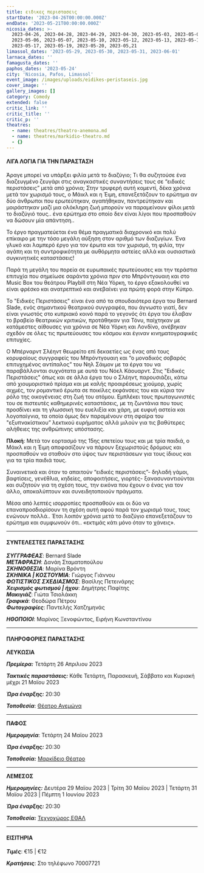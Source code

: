 ```yaml
---
title: ειδικες περιστασεις
startDate: '2023-04-26T00:00:00.000Z'
endDate: '2023-05-21T00:00:00.000Z'
nicosia_dates: >-
  2023-04-26, 2023-04-28, 2023-04-29, 2023-04-30, 2023-05-03, 2023-05-05,
  2023-05-06, 2023-05-07, 2023-05-10, 2023-05-12, 2023-05-13, 2023-05-14,
  2023-05-17, 2023-05-19, 2023-05-20, 2023-05,21
limassol_dates: '2023-05-29, 2023-05-30, 2023-05-31, 2023-06-01'
larnaca_dates: ''
famagusta_dates: ''
paphos_dates: '2023-05-24'
city: 'Nicosia, Pafos, Limassol'
event_image: /images/uploads/eidikes-peristaseis.jpg
cover_image: ''
gallery_images: []
category: Comedy
extended: false
critic_link: ''
critic_title: ''
critic_p: ''
theatres:
  - name: theatres/theatro-anemona.md
  - name: theatres/markidio-theatro.md
  - {}
---
```


#### ΛΙΓΑ ΛΟΓΙΑ ΓΙΑ ΤΗΝ ΠΑΡΑΣΤΑΣΗ

Άραγε μπορεί να υπάρξει φιλία μετά το διαζύγιο; Τι θα συζητούσε ένα διαζευγμένο ζευγάρι στις αναγκαστικές συναντήσεις τους σε “ειδικές περιστάσεις” μετά από χρόνια; Στην τρυφερή αυτή κομεντί, δέκα χρόνια μετά τον χωρισμό τους, ο Μάικλ και η Έιμη, επανεξετάζουν το ερώτημα αν δύο άνθρωποι που ερωτεύτηκαν, αγαπήθηκαν, παντρεύτηκαν και μοιράστηκαν μαζί μια ολόκληρη ζωή μπορούν να παραμείνουν φίλοι μετά το διαζύγιό τους.. ένα ερώτημα στο οποίο δεν είναι λίγοι που προσπαθούν να δώσουν μία απάντηση..

Το έργο πραγματεύεται ένα θέμα πραγματικά διαχρονικό και πολύ επίκαιρο με την τόσο μεγάλη αύξηση στον αριθμό των διαζυγίων. Ένα γλυκό και λαμπερό έργο για τον έρωτα και τον χωρισμό, τη φιλία, την αγάπη και τη συντροφικότητα με αυθόρμητα αστείες αλλά και ουσιαστικά συγκινητικές καταστάσεις!

Παρά τη μεγάλη του πορεία σε ευρωπαικές πρωτεύουσες και την τεράστια επιτυχία που σημείωσε σαράντα χρόνια πριν στο Μπρόντγουαιη και στο Music Box του θεάτρου Playbill στη Νέα Υόρκη, το έργο εξακολουθεί να είναι φρέσκο και ανατρεπτικό και ανεβαίνει για πρώτη φορά στην Κύπρο.

Το "Ειδικές Περιστάσεις" είναι ένα από τα σπουδαιότερα έργα του Bernard Slade, ενός σημαντικού θεατρικού συγγραφέα, που άγνωστο γιατί, δεν είναι γνωστός στο κυπριακό κοινό παρά το γεγονός ότι έργα του έλαβαν το βραβείο θεατρικών κριτικών, προτάθηκαν για Τόνυ, παίχτηκαν με κατάμεστες αίθουσες για χρόνια σε Νέα Υόρκη και Λονδίνο, ανέβηκαν σχεδόν σε όλες τις πρωτεύουσες του κόσμου και έγιναν κινηματογραφικές επιτυχίες.

Ο Μπέρναρντ Σλέηντ θεωρείτο επί δεκαετίες ως ένας από τους κορυφαίους συγγραφείς του Μπρόντγουαιη και “ο μοναδικός σοβαρός επιτυχημένος αντίπαλος” του Νηλ Σάιμον με τα έργα του να παραβάλλονται συχνότατα με αυτά του Νόελ Κάουαρντ. Στις "Ειδικές Περιστάσεις" όπως και σε άλλα έργα του ο Σλέηντ, παρουσιάζει, κάτω από χιουμοριστικό πρίσμα και με καλής προαιρέσεως χιούμορ, χωρίς αιχμές, τον ρομαντικό έρωτα σε ποικίλες εκφάνσεις του και κύρια τον ρόλο της οικογένειας στη ζωή του ατόμου. Εμπλέκει τους πρωταγωνιστές του σε πιστευτές καθημερινές καταστάσεις, με τη ζωντάνια που τους προσδίνει και τη γλωσσική του ευελιξία και χάρη, με ευφυή αστεία και λογοπαίγνια, τα οποία όμως δεν παραμένουν στη σφαίρα του "εξυπνακίστικου” λεκτικού ευρήματος αλλά μιλούν για τις βαθύτερες αλήθειες της ανθρώπινης υπόστασης.

**Πλοκή**: Μετά τον εορτασμό της 15ης επετείου τους και με τρία παιδιά, ο Μάικλ και η Έιμη αποφασίζουν να πάρουν ξεχωριστούς δρόμους και προσπαθούν να σταθούν στο ύψος των περιστάσεων για τους ίδιους και για τα τρία παιδιά τους.

Συναινετικά και όταν το απαιτούν “ειδικές περιστάσεις”- δηλαδή γάμοι, βαφτίσεις, γενέθλια, κηδείες, αποφοιτήσεις, γιορτές- ξανασυναντιούνται και συζητούν για τη σχέση τους, την εικόνα που έχουν ο ένας για τον άλλο, αποκαλύπτουν και συνειδητοποιούν πράγματα.

Μέσα από λεπτές ισορροπίες προσπαθούν και οι δύο να επαναπροσδιορίσουν τη σχέση αυτή αφού παρά τον χωρισμό τους, τους ενώνουν πολλά.. Έτσι λοιπόν χρόνια μετά το διαζύγιο επανεξετάζουν το ερώτημα και συμφωνούν ότι.. «εκτιμάς κάτι μόνο όταν το χάνεις».

***

#### ΣΥΝΤΕΛΕΣΤΕΣ ΠΑΡΑΣΤΑΣΗΣ

***ΣΥΓΓΡΑΦΕΑΣ***: Bernard Slade\
***ΜΕΤΑΦΡΑΣΗ***: Δανάη Σταματοπούλου\
***ΣΚΗΝΟΘΕΣΙΑ***: Μαρίνα Βρόντη\
***ΣΚΗΝΙΚΑ | ΚΟΣΤΟΥΜΙΑ***: Γιώργος Γιάννου\
***ΦΩΤΙΣΤΙΚΟΣ ΣΧΕΔΙΑΣΜΟΣ***: Βασίλης Πετεινάρης\
***Χειρισμός φωτισμού | ήχου***: Δημήτρης Παφίτης\
***Μακιγιάζ***: Γιώτα Τσιολάκκη\
***Γραφικά***: Θεοδώρα Πέτρου\
***Φωτογραφίες***: Παντελής Χατζημηνάς

***ΗΘΟΠΟΙΟΙ***: Μαρίνος Ξενοφώντος, Ειρήνη Κωνσταντίνου

***

#### ΠΛΗΡΟΦΟΡΙΕΣ ΠΑΡΑΣΤΑΣΗΣ

**ΛΕΥΚΩΣΙΑ**

***Πρεμίερα:*** Τετάρτη 26 Απριλιου 2023

***Τακτικές παραστάσεις:*** Κάθε Τετάρτη, Παρασκευή, Σάββατο και Κυριακή μέχρι 21 Μαϊου 2023

***Ώρα έναρξης:*** 20:30

***Τοποθεσία***: [Θέατρο Ανεμώνα](?#map "")

***

**ΠΑΦΟΣ**

***Ημερομηνία***: Τετάρτη 24 Μαϊου 2023

***Ώρα έναρξης:*** 20:30

***Τοποθεσία:*** [Μαρκίδειο Θέατρο](?#map "")

***

**ΛΕΜΕΣΟΣ**

***Ημερομηνίες:*** Δευτέρα 29 Μαϊου 2023 | Τρίτη 30 Μαϊου 2023 | Τετάρτη 31 Μαϊου 2023 | Πέμπτη 1 Ιουνίου 2023

***Ώρα έναρξης:*** 20:30

***Τοποθεσία:*** [Τεχνοχώρος ΕΘΑΛ](?#map "")

***

#### ΕΙΣΙΤΗΡΙΑ

***Τιμές***: €15 | €12

***Κρατήσεις***: Στο τηλέφωνο 70007721
